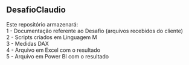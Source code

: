 ## DesafioClaudio

Este repositório armazenará: \
1 - Documentação referente ao Desafio (arquivos recebidos do cliente) \
2 - Scripts criados em Linguagem M \
3 - Medidas DAX \
4 - Arquivo em Excel com o resultado \
5 - Arquivo em Power BI com o resultado